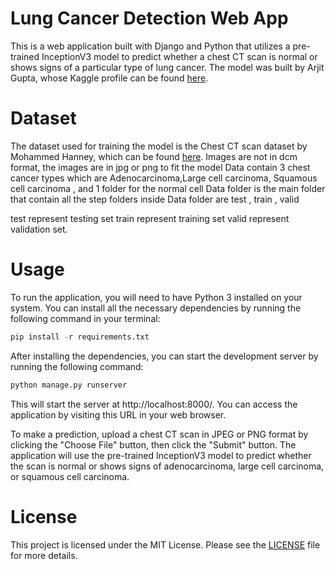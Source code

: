 # Lung Cancer Detection Web App
This is a web application built with Django and Python that utilizes a pre-trained InceptionV3 model to predict whether a chest CT scan is normal or shows signs of a particular type of lung cancer. The model was built by Arjit Gupta, whose Kaggle profile can be found [here](https://www.kaggle.com/arjitgupta00).

# Dataset
The dataset used for training the model is the Chest CT scan dataset by Mohammed Hanney, which can be found [here](https://www.kaggle.com/datasets/mohamedhanyyy/chest-ctscan-images). Images are not in dcm format, the images are in jpg or png to fit the model
Data contain 3 chest cancer types which are Adenocarcinoma,Large cell carcinoma, Squamous cell carcinoma , and 1 folder for the normal cell
Data folder is the main folder that contain all the step folders
inside Data folder are test , train , valid

test represent testing set
train represent training set
valid represent validation set.

# Usage
To run the application, you will need to have Python 3 installed on your system. You can install all the necessary dependencies by running the following command in your terminal:

```python
pip install -r requirements.txt
```

After installing the dependencies, you can start the development server by running the following command:

```python
python manage.py runserver
```

This will start the server at http://localhost:8000/. You can access the application by visiting this URL in your web browser.

To make a prediction, upload a chest CT scan in JPEG or PNG format by clicking the "Choose File" button, then click the "Submit" button. The application will use the pre-trained InceptionV3 model to predict whether the scan is normal or shows signs of adenocarcinoma, large cell carcinoma, or squamous cell carcinoma.

# License
This project is licensed under the MIT License. Please see the [LICENSE](LICENSE.txt) file for more details.